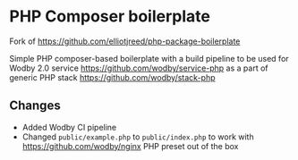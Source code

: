# PHP Composer boilerplate

Fork of https://github.com/elliotjreed/php-package-boilerplate

Simple PHP composer-based boilerplate with a build pipeline to be used for Wodby 2.0 service https://github.com/wodby/service-php as a part of generic PHP stack https://github.com/wodby/stack-php

## Changes

- Added Wodby CI pipeline
- Changed `public/example.php` to `public/index.php` to work with https://github.com/wodby/nginx PHP preset out of the box
